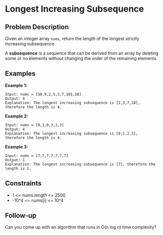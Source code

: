 # Longest Increasing Subsequence

## Problem Description

Given an integer array `nums`, return the length of the longest strictly increasing subsequence.

A **subsequence** is a sequence that can be derived from an array by deleting some or no elements without changing the order of the remaining elements.

## Examples

**Example 1:**
```
Input: nums = [10,9,2,5,3,7,101,18]
Output: 4
Explanation: The longest increasing subsequence is [2,3,7,18], therefore the length is 4.
```

**Example 2:**
```
Input: nums = [0,1,0,3,2,3]
Output: 4
Explanation: The longest increasing subsequence is [0,1,2,3], therefore the length is 4.
```

**Example 3:**
```
Input: nums = [7,7,7,7,7,7,7]
Output: 1
Explanation: The longest increasing subsequence is [7], therefore the length is 1.
```

## Constraints

- 1 <= nums.length <= 2500
- -10^4 <= nums[i] <= 10^4

## Follow-up

Can you come up with an algorithm that runs in O(n log n) time complexity?
